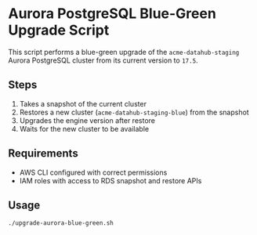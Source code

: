 # Aurora PostgreSQL Blue-Green Upgrade Script

This script performs a blue-green upgrade of the `acme-datahub-staging` Aurora PostgreSQL cluster from its current version to `17.5`.

## Steps
1. Takes a snapshot of the current cluster
2. Restores a new cluster (`acme-datahub-staging-blue`) from the snapshot
3. Upgrades the engine version after restore
4. Waits for the new cluster to be available

## Requirements
- AWS CLI configured with correct permissions
- IAM roles with access to RDS snapshot and restore APIs

## Usage

```bash
./upgrade-aurora-blue-green.sh

